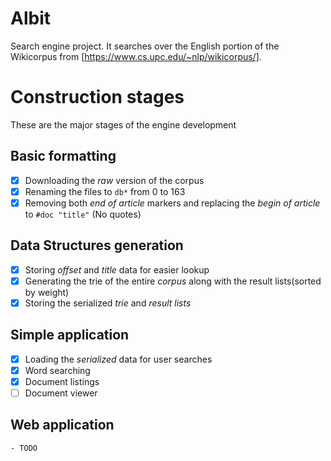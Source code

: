 # Albit
Search engine project. It searches over the English portion of the Wikicorpus from [https://www.cs.upc.edu/~nlp/wikicorpus/].

# Construction stages
These are the major stages of the engine development

## Basic formatting
  - [x] Downloading the *raw* version of the corpus
  - [x] Renaming the files to `db*` from 0 to 163
  - [x] Removing both *end of article* markers and replacing the *begin of article* to `#doc "title"` (No quotes)
  
 ## Data Structures generation
  - [x] Storing *offset* and *title* data for easier lookup
  - [x] Generating the trie of the entire *corpus* along with the result lists(sorted by weight)
  - [x] Storing the serialized *trie* and *result lists*
 
 ## Simple application
  - [x] Loading the *serialized* data for user searches
  - [x] Word searching
  - [x] Document listings
  - [ ] Document viewer
  
  ## Web application
    - TODO
